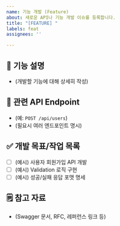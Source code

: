 ```yaml
---
name: 기능 개발 (Feature)
about: 새로운 API나 기능 개발 이슈를 등록합니다.
title: "[FEATURE] "
labels: feat
assignees: ''

---
```


## 📝 기능 설명

- (개발할 기능에 대해 상세히 작성)

## 🚩 관련 API Endpoint

- (예: `POST /api/users`)
- (필요시 여러 엔드포인트 명시)

## ✅ 개발 목표/작업 목록

- [ ] (예시) 사용자 회원가입 API 개발
- [ ] (예시) Validation 로직 구현
- [ ] (예시) 성공/실패 응답 포맷 명세

## 🗒 참고 자료

- (Swagger 문서, RFC, 레퍼런스 링크 등)
